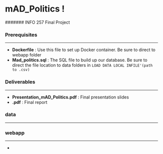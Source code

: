 # mAD_Politics ! 
####### INFO 257 Final Project 

### Prerequisites
---
* **Dockerfile** : Use this file to set up Docker container. Be sure to direct to webapp folder
* **Mad_politics.sql** : The SQL file to build up our database. Be sure to direct the file location to data folders in `LOAD DATA LOCAL INFILE'(path to .csv) ` 


### Deliverables
---
* **Presentation_mAD_Politics.pdf** : Final presentation slides
* **.pdf** : Final report 

### data
---


### webapp
---
* 
